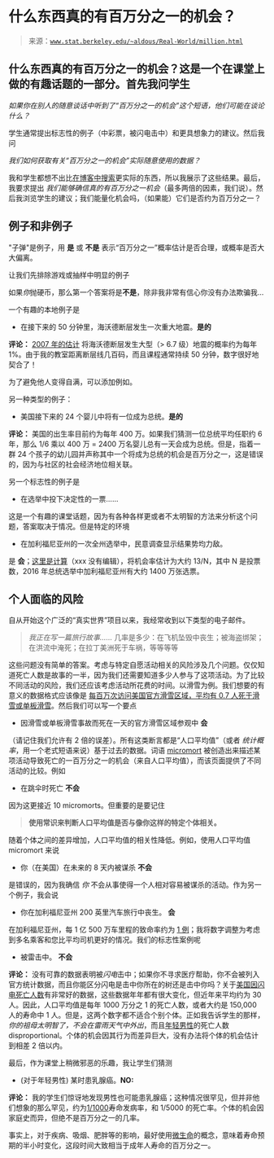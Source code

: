<!--yml

类别：未分类

日期：2024-05-27 14:36:53

-->

# 什么东西真的有百万分之一的机会？

> 来源：[`www.stat.berkeley.edu/~aldous/Real-World/million.html`](https://www.stat.berkeley.edu/~aldous/Real-World/million.html)

## 什么东西真的有百万分之一的机会？这是一个在课堂上做的有趣话题的一部分。首先我问学生

*如果你在别人的随意谈话中听到了“百万分之一的机会”这个短语，他们可能在谈论什么？*

学生通常提出标志性的例子（中彩票，被闪电击中）和更具想象力的建议。然后我问

*我们如何获取有关“百万分之一的机会”实际随意使用的数据？*

我和学生都想不出比[在博客中搜索](https://www.stat.berkeley.edu/~aldous/Real-World/blogs.html)更实际的东西，所以我展示了这些结果。最后，我要求提出 *我们能够确信真的有百万分之一机会*（最多两倍的因素，我们说）。然后我浏览学生的建议；我们能量化机会吗，（如果能）它们是否约为百万分之一？

## 例子和非例子

"子弹"是例子，用 **是** 或 **不是** 表示“百万分之一”概率估计是否合理，或概率是否大大偏离。

让我们先排除游戏或抽样中明显的例子

如果*你*抛硬币，那么第一个答案将是**不是**，除非我非常有信心你没有办法欺骗我...

一个有趣的本地例子是

+   在接下来的 50 分钟里，海沃德断层发生一次重大地震。**是的**

**评论：** [2007 年的估计](http://pubs.usgs.gov/of/2007/1437/) 将海沃德断层发生大型（> 6.7 级）地震的概率约为每年 1%。由于我的教室距离断层线几百码，而且课程通常持续 50 分钟，数字很好地契合了！

为了避免他人变得自满，可以添加例如。

另一种类型的例子：

+   美国接下来的 24 个婴儿中将有一位成为总统。**是的**

**评论：** 美国的出生率目前约为每年 400 万。如果我们猜测一位总统平均任职约 6 年，那么 1/6 乘以 400 万 = 2400 万名婴儿总有一天会成为总统。但是，指着一群 24 个孩子的幼儿园并声称其中一个将成为总统的机会是百万分之一，这是错误的，因为与社区的社会经济地位相关联。

另一个标志性的例子是

+   在选举中投下决定性的一票......

这是一个有趣的课堂话题，因为有各种各样更或者不太明智的方法来分析这个问题，答案取决于情况。但是特定的环境

+   在加利福尼亚州的一次全州选举中，民意调查显示结果势均力敌。

是 **会**；[这里是计算](https://www.stat.berkeley.edu/~aldous/Real-World/election.html)（xxx 没有编辑），将机会率估计为大约 13/N，其中 N 是投票数，2016 年总统选举中加利福尼亚州有大约 1400 万张选票。

## 个人面临的风险

自从开始这个广泛的“真实世界”项目以来，我经常收到以下类型的电子邮件。

> *我正在写一篇旅行故事……* 几率是多少：在飞机坠毁中丧生；被海盗绑架；在洪流中淹死；在拉丁美洲死于车祸，等等等等

这些问题没有简单的答案。考虑与特定自愿活动相关的风险涉及几个问题。仅仅知道死亡人数是故事的一半，因为我们还需要知道多少人参与了这项活动。为了比较不同活动的风险，我们还应该考虑活动所花费的时间。以滑雪为例。我们想要的有意义的数据格式应该像是 [每百万次访问美国官方滑雪区域，平均有 0.7 人死于滑雪或单板滑雪](http://www.nsaa.org/media/275270/Fatality_Fact_Sheet_9_1_2016.pdf)。然后我们可以写一个要点

+   因滑雪或单板滑雪事故而死在一天的官方滑雪区域参观中 **会**

（请记住我们允许有 2 倍的误差）。所有这类断言都是“人口平均值”（或者 *统计概率*，用一个老式短语来说）基于过去的数据。词语 [micromort](https://en.wikipedia.org/wiki/Micromort) 被创造出来描述某项活动导致死亡的一百万分之一的机会（来自人口平均值），而该页面提供了不同活动的比较。例如

+   在跳伞时死亡 **不会**

因为这更接近 10 micromorts。但重要的是要记住

> **使用常识来判断人口平均值是否与像你这样的特定个体相关。**

随着个体之间的差异增加，人口平均值的相关性降低。例如，使用人口平均值 micromort 来说

+   你（在美国）在未来的 8 天内被谋杀 **不会**

是错误的，因为我确信 *你* 不会从事使得一个人相对容易被谋杀的活动。作为另一个例子，我会说

+   你在加利福尼亚州 200 英里汽车旅行中丧生。 **会**

在加利福尼亚州，每 1 亿 500 万车里程的致命率约为 [1 例](https://cdan.nhtsa.gov/stsi.htm#)；我将数字调整为考虑到多名乘客和您比平均司机更好的情况。我们的标志性案例呢

+   被雷击中。 **不会**

**评论：** 没有可靠的数据表明被*闪电*击中；如果你不寻求医疗帮助，你不会被列入官方统计数据，而且你能区分闪电是击中你所在的树还是击中你吗？关于[美国因闪电死亡人数](http://www.lightningsafety.noaa.gov/fatalities.shtml)有非常好的数据，这些数据年年都有很大变化，但近年来平均约为 30 人。因此，人口平均值是每年 1000 万分之 1 的死亡人数，或者大约是 150,000 人的寿命中 1 人。但是，这两个数字都不适合个别个体。正如我告诉学生的那样，*你的祖母太明智了，不会在雷雨天气中外出*，而且[年轻男性](http://www.lightningsafety.noaa.gov/fatalities/fatalities16.shtml)的死亡人数 disproportional。个体的机会因其行为而差异巨大，没有办法将个体的机会估计到相差 2 倍以内。

最后，作为课堂上稍微邪恶的乐趣，我让学生们猜测

+   (对于年轻男性) 某时患乳腺癌。**NO:**

**评论：** 我的学生们惊讶地发现男性也可能患乳腺癌；这种情况很罕见，但并非他们想象的那么罕见，约为[1/1000](https://www.cancer.org/cancer/breast-cancer-in-men/about/key-statistics.html)寿命发病率，和 1/5000 的死亡率。个体的机会因家庭史而异，但绝不是百万分之一的几率。

事实上，对于疾病、吸烟、肥胖等的影响，最好使用[微生命](https://en.wikipedia.org/wiki/Microlife)的概念，意味着寿命预期的半小时变化，这段时间大致相当于成年人寿命的百万分之一。

